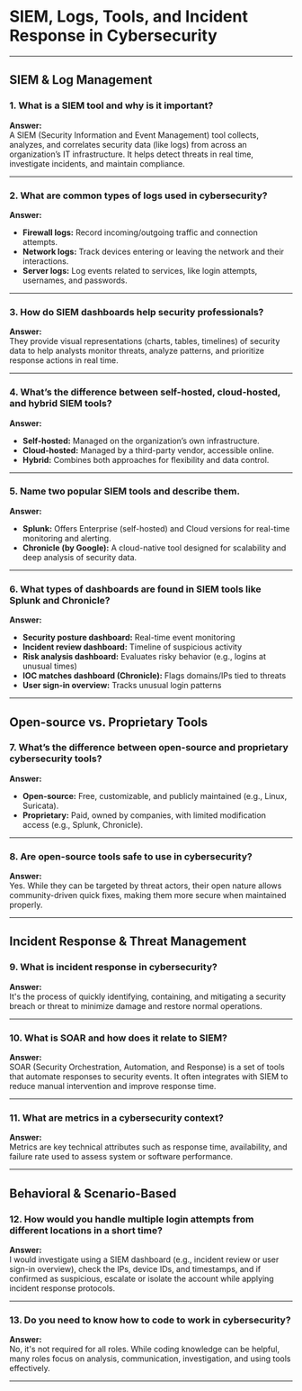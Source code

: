 # SIEM, Logs, Tools, and Incident Response in Cybersecurity

---

## SIEM & Log Management

### 1. What is a SIEM tool and why is it important?
**Answer:**  
A SIEM (Security Information and Event Management) tool collects, analyzes, and correlates security data (like logs) from across an organization’s IT infrastructure. It helps detect threats in real time, investigate incidents, and maintain compliance.

---

### 2. What are common types of logs used in cybersecurity?
**Answer:**
- **Firewall logs:** Record incoming/outgoing traffic and connection attempts.  
- **Network logs:** Track devices entering or leaving the network and their interactions.  
- **Server logs:** Log events related to services, like login attempts, usernames, and passwords.

---

### 3. How do SIEM dashboards help security professionals?
**Answer:**  
They provide visual representations (charts, tables, timelines) of security data to help analysts monitor threats, analyze patterns, and prioritize response actions in real time.

---

### 4. What’s the difference between self-hosted, cloud-hosted, and hybrid SIEM tools?
**Answer:**
- **Self-hosted:** Managed on the organization’s own infrastructure.  
- **Cloud-hosted:** Managed by a third-party vendor, accessible online.  
- **Hybrid:** Combines both approaches for flexibility and data control.

---

### 5. Name two popular SIEM tools and describe them.
**Answer:**
- **Splunk:** Offers Enterprise (self-hosted) and Cloud versions for real-time monitoring and alerting.  
- **Chronicle (by Google):** A cloud-native tool designed for scalability and deep analysis of security data.

---

### 6. What types of dashboards are found in SIEM tools like Splunk and Chronicle?
**Answer:**
- **Security posture dashboard:** Real-time event monitoring  
- **Incident review dashboard:** Timeline of suspicious activity  
- **Risk analysis dashboard:** Evaluates risky behavior (e.g., logins at unusual times)  
- **IOC matches dashboard (Chronicle):** Flags domains/IPs tied to threats  
- **User sign-in overview:** Tracks unusual login patterns

---

## Open-source vs. Proprietary Tools

### 7. What’s the difference between open-source and proprietary cybersecurity tools?
**Answer:**
- **Open-source:** Free, customizable, and publicly maintained (e.g., Linux, Suricata).  
- **Proprietary:** Paid, owned by companies, with limited modification access (e.g., Splunk, Chronicle).

---

### 8. Are open-source tools safe to use in cybersecurity?
**Answer:**  
Yes. While they can be targeted by threat actors, their open nature allows community-driven quick fixes, making them more secure when maintained properly.

---

## Incident Response & Threat Management

### 9. What is incident response in cybersecurity?
**Answer:**  
It's the process of quickly identifying, containing, and mitigating a security breach or threat to minimize damage and restore normal operations.

---

### 10. What is SOAR and how does it relate to SIEM?
**Answer:**  
SOAR (Security Orchestration, Automation, and Response) is a set of tools that automate responses to security events. It often integrates with SIEM to reduce manual intervention and improve response time.

---

### 11. What are metrics in a cybersecurity context?
**Answer:**  
Metrics are key technical attributes such as response time, availability, and failure rate used to assess system or software performance.

---

## Behavioral & Scenario-Based

### 12. How would you handle multiple login attempts from different locations in a short time?
**Answer:**  
I would investigate using a SIEM dashboard (e.g., incident review or user sign-in overview), check the IPs, device IDs, and timestamps, and if confirmed as suspicious, escalate or isolate the account while applying incident response protocols.

---

### 13. Do you need to know how to code to work in cybersecurity?
**Answer:**  
No, it's not required for all roles. While coding knowledge can be helpful, many roles focus on analysis, communication, investigation, and using tools effectively.

---



